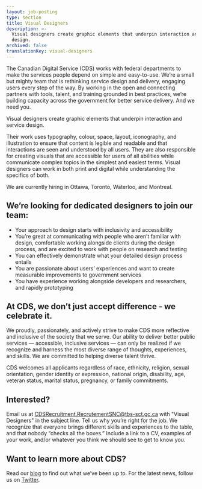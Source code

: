 ```yaml
---
layout: job-posting
type: section
title: Visual Designers
description: >-
  Visual designers create graphic elements that underpin interaction and service
  design.
archived: false
translationKey: visual-designers
---
```

The Canadian Digital Service (CDS) works with federal departments to make the services people depend on simple and easy-to-use. We’re a small but mighty team that is rethinking service design and delivery, engaging users every step of the way. By working in the open and connecting partners with tools, talent, and training grounded in best practices, we’re building capacity across the government for better service delivery. And we need you.

Visual designers create graphic elements that underpin interaction and service design.

Their work uses typography, colour, space, layout, iconography, and illustration to ensure that content is legible and readable and that interactions are seen and understood by all users. They are also responsible for creating visuals that are accessible for users of all abilities while communicate complex topics in the simplest and easiest terms. Visual designers can work in both print and digital while understanding the specifics of both.

We are currently hiring in Ottawa, Toronto, Waterloo, and Montreal.

## We’re looking for dedicated designers to join our team:

* Your approach to design starts with inclusivity and accessibility
* You’re great at communicating with people who aren’t familiar with design, comfortable working alongside clients during the design process, and are excited to work with people on research and testing
* You can effectively demonstrate what your detailed design process entails
* You are passionate about users’ experiences and want to create measurable improvements to government services
* You have experience working alongside developers and researchers, and rapidly prototyping

## At CDS, we don’t just accept difference - we celebrate it.
We proudly, passionately, and actively strive to make CDS more reflective and inclusive of the society that we serve. Our ability to deliver better public services — accessible, inclusive services — can only be realized if we recognize and harness the most diverse range of thoughts, experiences, and skills. We are committed to helping diverse talent thrive.

CDS welcomes all applicants regardless of race, ethnicity, religion, sexual orientation, gender identity or expression, national origin, disability, age, veteran status, marital status, pregnancy, or family commitments.

## Interested?

Email us at [CDSRecruitment.RecrutementSNC@tbs-sct.gc.ca](mailto:CDSRecruitment.RecrutementSNC@tbs-sct.gc.ca) with "Visual Designers" in the subject line. Tell us why you’re right for the job. We recognize that everyone brings different skills and experiences to the table, and that nobody “checks all the boxes.” Include a link to a CV, examples of your work, and/or whatever you think we should see to get to know you.

## Want to learn more about CDS?

Read our [blog](https://digital.canada.ca/blog/) to find out what we’ve been up to.
For the latest news, follow us on [Twitter](https://twitter.com/CDS_GC).

